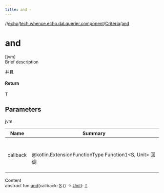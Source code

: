 ```yaml
---
title: and -
---
```

//[echo](../../index.md)/[tech.whence.echo.dal.querier.component](../index.md)/[Criteria](index.md)/[and](and.md)



# and  
[jvm]  
Brief description  


并且



#### Return  


T



## Parameters  
  
jvm  
  
|  Name|  Summary| 
|---|---|
| callback| <br><br>@kotlin.ExtensionFunctionType Function1<S, Unit> 回调<br><br>
  
  
Content  
abstract fun [and](and.md)(callback: [S](index.md).() -> [Unit](https://kotlinlang.org/api/latest/jvm/stdlib/kotlin/-unit/index.html)): [T](index.md)  



